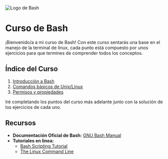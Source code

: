![Logo de Bash][bash]

# Curso de Bash

¡Bienvenido/a a mi curso de Bash! Con este curso sentarás una base en el manejo de la terminal de linux, cada punto está compuesto por unos ejercicios para que termines de comprender todos los conceptos.

## Índice del Curso

1. [Introducción a Bash](./l1.md)
2. [Comandos básicos de Unix/Linux](./l2.md)
3. [Permisos y propiedades](./l3.md)

Iré completando los puntos del curso más adelante junto con la solución de los ejercicios de cada uno.

## Recursos
- **Documentación Oficial de Bash:** [GNU Bash Manual](https://www.gnu.org/software/bash/manual/bash.html)
- **Tutoriales en línea:**
  - [Bash Scripting Tutorial](https://linuxconfig.org/bash-scripting-tutorial-for-beginners)
  - [The Linux Command Line](https://linuxcommand.org/tlcl.php)

[bash]: https://rafadp.es/pics/bash.png
